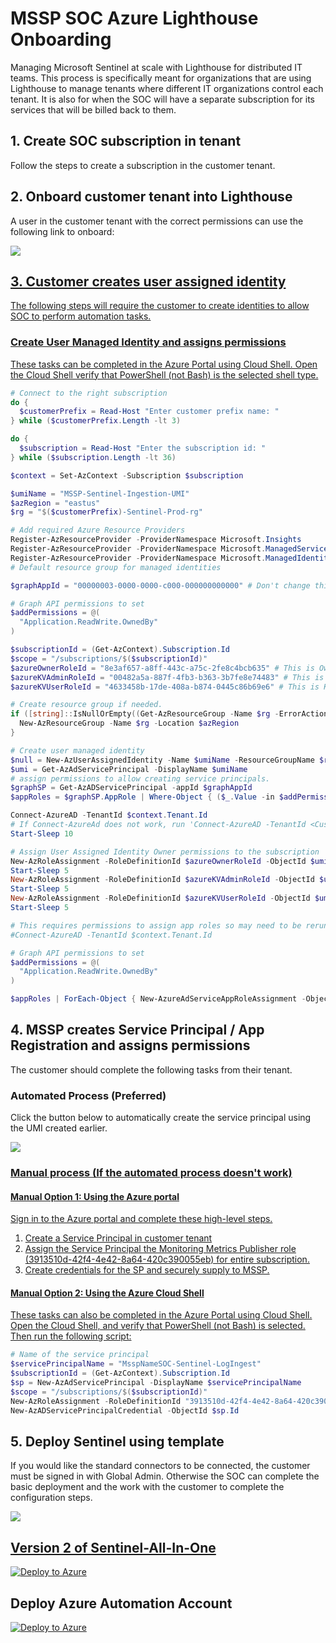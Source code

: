 # MSSP SOC Azure Lighthouse Onboarding

Managing Microsoft Sentinel at scale with Lighthouse for distributed IT teams. This process is specifically meant for organizations that are using Lighthouse to manage tenants where different IT organizations control each tenant. It is also for when the SOC will have a separate subscription for its services that will be billed back to them.

## 1. Create SOC subscription in tenant

Follow the steps to create a subscription in the customer tenant.

## 2. Onboard customer tenant into Lighthouse

A user in the customer tenant with the correct permissions can use the following link to onboard:

<a href="https://portal.azure.com/#create/Microsoft.Template/uri/https%3A%2F%2Fraw.githubusercontent.com%2Fjoelst%2FAzLighthouse%2Fmain%2FLighthouse-Offers%2Flighthouse-offer1.json/createUIDefinitionUri/https%3A%2F%2Fraw.githubusercontent.com%2Fjoelst%2FAzLighthouse%2Fmain%2FLighthouse-Offers%2FcreateUiDefinition.json" target="_blank"><img src="https://aka.ms/deploytoazurebutton"/>

## 3. Customer creates user assigned identity

The following steps will require the customer to create identities to allow SOC to perform automation tasks.

### Create User Managed Identity and assigns permissions 

These tasks can be completed in the Azure Portal using Cloud Shell. Open the Cloud Shell verify that PowerShell (not Bash) is the selected shell type.

```PowerShell
# Connect to the right subscription
do {
  $customerPrefix = Read-Host "Enter customer prefix name: "
} while ($customerPrefix.Length -lt 3)

do {
  $subscription = Read-Host "Enter the subscription id: "
} while ($subscription.Length -lt 36)

$context = Set-AzContext -Subscription $subscription

$umiName = "MSSP-Sentinel-Ingestion-UMI"
$azRegion = "eastus"
$rg = "$($customerPrefix)-Sentinel-Prod-rg"

# Add required Azure Resource Providers
Register-AzResourceProvider -ProviderNamespace Microsoft.Insights
Register-AzResourceProvider -ProviderNamespace Microsoft.ManagedServices
Register-AzResourceProvider -ProviderNamespace Microsoft.ManagedIdentity
# Default resource group for managed identities

$graphAppId = "00000003-0000-0000-c000-000000000000" # Don't change this.

# Graph API permissions to set
$addPermissions = @(
  "Application.ReadWrite.OwnedBy"
)

$subscriptionId = (Get-AzContext).Subscription.Id
$scope = "/subscriptions/$($subscriptionId)"
$azureOwnerRoleId = "8e3af657-a8ff-443c-a75c-2fe8c4bcb635" # This is Owner.
$azureKVAdminRoleId = "00482a5a-887f-4fb3-b363-3b7fe8e74483" # This is Key Vault Administrator.
$azureKVUserRoleId = "4633458b-17de-408a-b874-0445c86b69e6" # This is Key Vault Secrets User.

# Create resource group if needed.
if ([string]::IsNullOrEmpty((Get-AzResourceGroup -Name $rg -ErrorAction SilentlyContinue))) {
  New-AzResourceGroup -Name $rg -Location $azRegion
}

# Create user managed identity
$null = New-AzUserAssignedIdentity -Name $umiName -ResourceGroupName $rg -Location $AzRegion
$umi = Get-AzAdServicePrincipal -DisplayName $umiName
# assign permissions to allow creating service principals.
$graphSP = Get-AzADServicePrincipal -appId $graphAppId
$appRoles = $graphSP.AppRole | Where-Object { ($_.Value -in $addPermissions) -and ($_.AllowedMemberType -contains "Application") }

Connect-AzureAD -TenantId $context.Tenant.Id
# If Connect-AzureAd does not work, run 'Connect-AzureAD -TenantId <CustomerTenantId>'
Start-Sleep 10

# Assign User Assigned Identity Owner permissions to the subscription 
New-AzRoleAssignment -RoleDefinitionId $azureOwnerRoleId -ObjectId $umi.Id -Scope $scope
Start-Sleep 5
New-AzRoleAssignment -RoleDefinitionId $azureKVAdminRoleId -ObjectId $umi.Id -Scope $scope
Start-Sleep 5
New-AzRoleAssignment -RoleDefinitionId $azureKVUserRoleId -ObjectId $umi.Id -Scope $scope
Start-Sleep 5

# This requires permissions to assign app roles so may need to be rerun by an administrator. Have them run the following
#Connect-AzureAD -TenantId $context.Tenant.Id

# Graph API permissions to set
$addPermissions = @(
  "Application.ReadWrite.OwnedBy"
)

$appRoles | ForEach-Object { New-AzureAdServiceAppRoleAssignment -ObjectId $umi.Id -PrincipalId $umi.Id -ResourceId $graphSp.Id -Id $_.Id }

```

## 4. MSSP creates Service Principal / App Registration and assigns permissions

The customer should complete the following tasks from their tenant.

### Automated Process (Preferred)

Click the button below to automatically create the service principal using the UMI created earlier.

<a href="https://portal.azure.com/#create/Microsoft.Template/uri/https%3A%2F%2Fraw.githubusercontent.com%2Fjoelst%2FAzLighthouse%2Fmain%2FDeploy-ServicePrincipal%2Fdeployment.json" target="_blank"><img src="https://aka.ms/deploytoazurebutton"/>

### Manual process (If the automated process doesn't work)

#### Manual Option 1: Using the Azure portal

Sign in to the Azure portal and complete these high-level steps.

1. Create a Service Principal in customer tenant
2. Assign the Service Principal the Monitoring Metrics Publisher role (3913510d-42f4-4e42-8a64-420c390055eb) for entire subscription.
3. Create credentials for the SP and securely supply to MSSP.

#### Manual Option 2: Using the Azure Cloud Shell

These tasks can also be completed in the Azure Portal using Cloud Shell. Open the Cloud Shell, and verify that PowerShell (not Bash) is selected. Then run the following script:

```PowerShell
# Name of the service principal
$servicePrincipalName = "MsspNameSOC-Sentinel-LogIngest"
$subscriptionId = (Get-AzContext).Subscription.Id
$sp = New-AzAdServicePrincipal -DisplayName $servicePrincipalName
$scope = "/subscriptions/$($subscriptionId)"
New-AzRoleAssignment -RoleDefinitionId "3913510d-42f4-4e42-8a64-420c390055eb" -ObjectId $sp.Id -Scope $scope
New-AzADServicePrincipalCredential -ObjectId $sp.Id
```

## 5. Deploy Sentinel using template

If you would like the standard connectors to be connected, the customer must be signed in with Global Admin. Otherwise the SOC can complete the basic deployment and the work with the customer to complete the configuration steps.

<a href="https://portal.azure.com/#create/Microsoft.Template/uri/https%3A%2F%2Fraw.githubusercontent.com%2Fjoelst%2FAzLighthouse%2Fmain%2FDeploy-Sentinel%2Fazuredeploy.json/createUIDefinitionUri/https%3A%2F%2Fraw.githubusercontent.com%2Fjoelst%2FAzLighthouse%2Fmain%2FDeploy-Sentinel%2FcreateUiDefinition.json" target="_blank"><img src="https://aka.ms/deploytoazurebutton"/>

## Version 2 of Sentinel-All-In-One

[![Deploy to Azure](https://aka.ms/deploytoazurebutton)](https://portal.azure.com/#create/Microsoft.Template/uri/https%3A%2F%2Fraw.githubusercontent.com%2Fjoelst%2FAzLighthouse%2Fmain%2FSentinel-All-In-One%2Fv2%2Fazuredeploy.json/createUIDefinitionUri/https%3A%2F%2Fraw.githubusercontent.com%2Fjoelst%2FAzLighthouse%2Fmain%2FSentinel-All-In-One%2Fv2%2FcreateUiDefinition.json)

## Deploy Azure Automation Account

[![Deploy to Azure](https://aka.ms/deploytoazurebutton)](https://portal.azure.com/#create/Microsoft.Template/uri/https%3A%2F%2Fraw.githubusercontent.com%2Fjoelst%2FAzLighthouse%2Fmain%2Fazure-automate%2Fautomation-template.json)